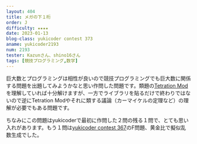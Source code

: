 ```yaml
---
layout: 404
title: メガの下１桁
order: J
difficulty: ★★★★
date: 2023-01-13
blog-class: yukicoder contest 373
aname: yukicoder2193
num: 2193
tester: Kazunさん、shino16さん
tags: [競技プログラミング,数学]
---
```


<p>
巨大数とプログラミングは相性が良いので競技プログラミングでも巨大数に関係する問題を出題してみようかなと思い作問した問題です。類題の<a href="https://judge.yosupo.jp/problem/tetration_mod">Tetration Mod</a>を理解していれば十分解けますが、一方でライブラリを貼るだけで終わりではないので逆にTetration Modやそれに類する議論（カーマイケルの定理など）の理解が必要でもある問題です。
</p>
<p>
ちなみにこの問題はyukicoderで最初に作問した２問の残る１問で、とても思い入れがあります。もう１問は<a href="https://p-adic.github.io/yukicoder-contest-367/">yukicoder contest 367</a>のF問題、黄金比で擬似乱数生成でした。
</p>
